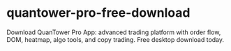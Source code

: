 # quantower-pro-free-download
Download QuanTower Pro App: advanced trading platform with order flow, DOM, heatmap, algo tools, and copy trading. Free desktop download today.
